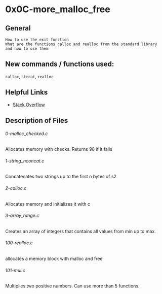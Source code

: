 # 0x0C-more_malloc_free

## General

	How to use the exit function
	What are the functions calloc and realloc from the standard library and how to use them

## New commands / functions used:
``calloc``, ``strcat``, ``realloc``

## Helpful Links
* [Stack Overflow](http://stackoverflow.com/questions/605845/do-i-cast-the-result-of-malloc)

## Description of Files
<h6>0-malloc_checked.c</h6>
	Allocates memory with checks. Returns 98 if it fails

<h6>1-string_nconcat.c</h6>
	Concatenates two strings up to the first n bytes of s2

<h6>2-calloc.c</h6>
	Allocates memory and initializes it with c

<h6>3-array_range.c</h6>
	Creates an array of integers that contains all values from min up to max.

<h6>100-realloc.c</h6>
	allocates a memory block with malloc and free

<h6>101-mul.c</h6>
	Multiplies two positive numbers. Can use more than 5 functions.
